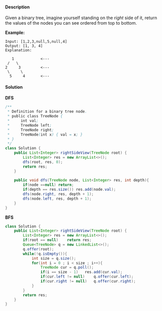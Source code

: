 #### Description

Given a binary tree, imagine yourself standing on the *right* side of it, return the values of the nodes you can see ordered from top to bottom.

**Example:**

```
Input: [1,2,3,null,5,null,4]
Output: [1, 3, 4]
Explanation:

   1            <---
 /   \
2     3         <---
 \     \
  5     4       <---
```



#### Solution

**DFS**

```java
/**
 * Definition for a binary tree node.
 * public class TreeNode {
 *     int val;
 *     TreeNode left;
 *     TreeNode right;
 *     TreeNode(int x) { val = x; }
 * }
 */
class Solution {
    public List<Integer> rightSideView(TreeNode root) {
        List<Integer> res = new ArrayList<>();
        dfs(root, res, 0);
        return res;
    }
    
    public void dfs(TreeNode node, List<Integer> res, int depth){
        if(node ==null) return;
        if(depth == res.size()) res.add(node.val);
        dfs(node.right, res, depth + 1);
        dfs(node.left, res, depth + 1);
    }
}
```



**BFS**

```java
class Solution {
    public List<Integer> rightSideView(TreeNode root) {
        List<Integer> res = new ArrayList<>();
        if(root == null)    return res;
        Queue<TreeNode> q = new LinkedList<>();
        q.offer(root);
        while(!q.isEmpty()){
            int size = q.size();
            for(int i = 0 ; i < size ; i++){
                TreeNode cur = q.poll();
                if(i == size - 1)   res.add(cur.val);
                if(cur.left != null)    q.offer(cur.left);
                if(cur.right != null)   q.offer(cur.right);
            }
        }
        return res;
    }   
}
```

